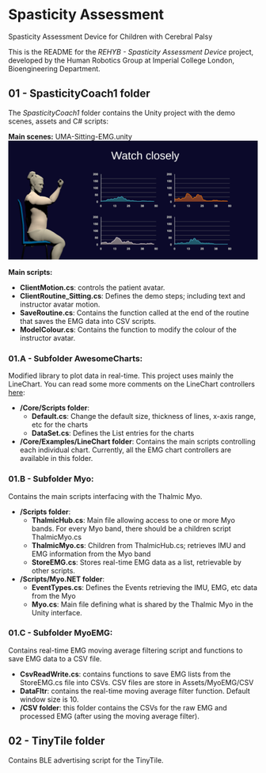 # Spasticity Assessment
Spasticity Assessment Device for Children with Cerebral Palsy

This is the README for the *REHYB - Spasticity Assessment Device* project, developed by the Human Robotics Group at Imperial College London, Bioengineering Department. 

## 01 - SpasticityCoach1 folder
The *SpasticityCoach1* folder contains the Unity project with the demo scenes, assets and C# scripts:

**Main scenes:** UMA-Sitting-EMG.unity
![Unity EMG Demo](/UnityDemo.png)

**Main scripts:**
- **ClientMotion.cs**: controls the patient avatar.
- **ClientRoutine_Sitting.cs**: Defines the demo steps; including text and instructor avatar motion.
- **SaveRoutine.cs**: Contains the function called at the end of the routine that saves the EMG data into CSV scripts.
- **ModelColour.cs**: Contains the function to modify the colour of the instructor avatar.
  
### 01.A - Subfolder AwesomeCharts:
Modified library to plot data in real-time. This project uses mainly the LineChart. You can read some more comments on the LineChart controllers [here](https://docs.google.com/document/d/1VrCxR2o3_ZQFfntAAjsJKQfnsYi8PoBsLPYp7bbAatE/edit?usp=sharing):
- **/Core/Scripts folder**:
  - **Default.cs**: Change the default size, thickness of lines, x-axis range, etc for the charts
  - **DataSet.cs**: Defines the List<T> entries for the charts
- **/Core/Examples/LineChart folder**:
  Contains the main scripts controlling each individual chart. Currently, all the EMG chart controllers are available in this folder.
  

### 01.B - Subfolder Myo:
Contains the main scripts interfacing with the Thalmic Myo.
- **/Scripts folder**: 
  - **ThalmicHub.cs**: Main file allowing access to one or more Myo bands. For every Myo band, there should be a children script ThalmicMyo.cs
  - **ThalmicMyo.cs**: Children from ThalmicHub.cs; retrieves IMU and EMG information from the Myo band
  - **StoreEMG.cs**: Stores real-time EMG data as a list, retrievable by other scripts.
- **/Scripts/Myo.NET folder**: 
  - **EventTypes.cs**: Defines the Events retrieving the IMU, EMG, etc data from the Myo
  - **Myo.cs**: Main file defining what is shared by the Thalmic Myo in the Unity interface.

### 01.C - Subfolder MyoEMG:
Contains real-time EMG moving average filtering script and functions to save EMG data to a CSV file.
- **CsvReadWrite.cs**: contains functions to save EMG lists from the StoreEMG.cs file into CSVs. CSV files are store in Assets/MyoEMG/CSV
- **DataFltr**: contains the real-time moving average filter function. Default window size is 10.
- **/CSV folder**: this folder contains the CSVs for the raw EMG and processed EMG (after using the moving average filter).


## 02 - TinyTile folder
Contains BLE advertising script for the TinyTile.

